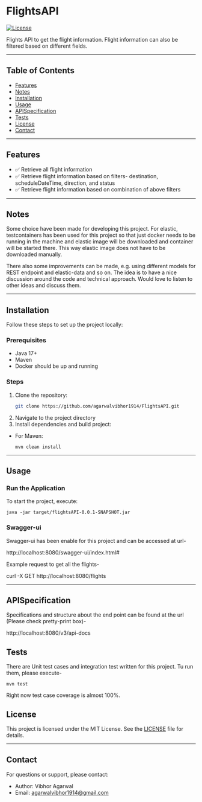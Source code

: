 # FlightsAPI

[![License](https://img.shields.io/badge/license-MIT-blue.svg)](LICENSE)

Flights API to get the flight information. Flight information can also be filtered based on different fields.

---

## Table of Contents

- [Features](#features)
- [Notes](#Notes)
- [Installation](#installation)
- [Usage](#usage)
- [APISpecification](#ApiSpecification)
- [Tests](#tests)
- [License](#license)
- [Contact](#contact)

---

## Features

- ✅ Retrieve all flight information
- ✅ Retrieve flight information based on filters- destination, scheduleDateTime, direction, and status
- ✅ Retrieve flight information based on combination of above filters

---

## Notes

Some choice have been made for developing this project. For elastic, testcontainers has been used for this project so that just docker needs to be running in the machine 
and elastic image will be downloaded and container will be started there. This way elastic image does not have to be downloaded manually.

There also some improvements can be made, e.g. using different models for REST endpoint and elastic-data and so on. The idea is to have a nice discussion 
around the code and technical approach. Would love to listen to other ideas and discuss them.

---

## Installation

Follow these steps to set up the project locally:

### Prerequisites
- Java 17+
- Maven
- Docker should be up and running

### Steps
1. Clone the repository:
   ```bash
   git clone https://github.com/agarwalvibhor1914/FlightsAPI.git
2. Navigate to the project directory
3. Install dependencies and build project:
- For Maven:
  ```
  mvn clean install
  ```
---

## Usage

### Run the Application
To start the project, execute:
```
java -jar target/flightsAPI-0.0.1-SNAPSHOT.jar
```

### Swagger-ui
Swagger-ui has been enable for this project and can be accessed at url-

http://localhost:8080/swagger-ui/index.html#

Example request to get all the flights-

curl -X GET http://localhost:8080/flights

---

## APISpecification
Specifications and structure about the end point can be found at the url (Please check pretty-print box)-

http://localhost:8080/v3/api-docs

## Tests
There are Unit test cases and integration test written for this project. Tu run them, please execute-
```
mvn test
```
Right now test case coverage is almost 100%.

## License

This project is licensed under the MIT License. See the [LICENSE](LICENSE) file for details.

---

## Contact

For questions or support, please contact:

- Author: Vibhor Agarwal
- Email: agarwalvibhor1914@gmail.com